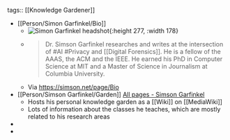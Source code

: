 tags:: [[Knowledge Gardener]]

- [[Person/Simon Garfinkel/Bio]]
	- ![Simon Garfinkel headshot](https://simson.net/photos/original/2017_Simson_Official_Photo.JPG){:height 277, :width 178}
	- > Dr. Simson Garfinkel researches and writes at the intersection of #AI #Privacy and [[Digital Forensics]]. He is a fellow of the AAAS, the ACM and the IEEE. He earned his PhD in Computer Science at MIT and a Master of Science in Journalism at Columbia University.
	- Via https://simson.net/page/Bio
- [[Person/Simson Garfinkel/Garden]] [All pages - Simson Garfinkel](https://simson.net/page/Special:AllPages)
	- Hosts his personal knowledge garden as a [[Wiki]] on [[MediaWiki]]
	- Lots of information about the classes he teaches, which are mostly related to his research areas
-
-